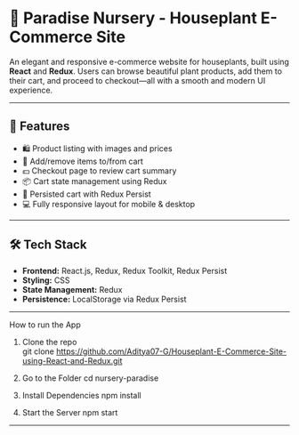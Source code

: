 # 🌱 Paradise Nursery - Houseplant E-Commerce Site

An elegant and responsive e-commerce website for houseplants, built using **React** and **Redux**. Users can browse beautiful plant products, add them to their cart, and proceed to checkout—all with a smooth and modern UI experience.

---------------------------------------------------------------------------------------------------------------------------------------------------------------

## 🚀 Features

- 🛍️ Product listing with images and prices
- 🛒 Add/remove items to/from cart
- 💵 Checkout page to review cart summary
- 📦 Cart state management using Redux
- 🔄 Persisted cart with Redux Persist
- 💻 Fully responsive layout for mobile & desktop

-------------------------------------------------------------------------------------------------------------------------------------------------------------

## 🛠️ Tech Stack

- **Frontend:** React.js, Redux, Redux Toolkit, Redux Persist
- **Styling:** CSS
- **State Management:** Redux
- **Persistence:** LocalStorage via Redux Persist
--------------------------------------------------------------------------------------------------------------------------------------------------------------
How to run the App 

1. Clone the repo  
   git clone https://github.com/Aditya07-G/Houseplant-E-Commerce-Site-using-React-and-Redux.git

2. Go to the Folder
   cd nursery-paradise

3. Install Dependencies
   npm install

4. Start the Server
   npm start 
------------------------------------------------------------------------------------------------------------------------------------------------------------------   
